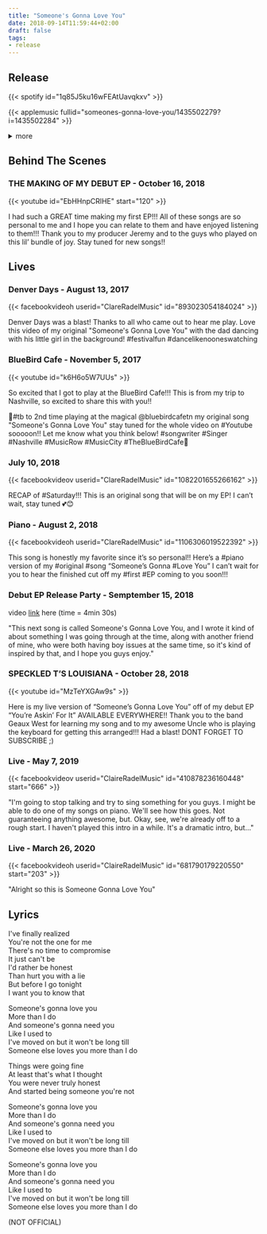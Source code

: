 ```yaml
---
title: "Someone's Gonna Love You"
date: 2018-09-14T11:59:44+02:00
draft: false
tags:
- release
---
```


## Release

{{< spotify id="1q85J5ku16wFEAtUavqkxv" >}}

{{< applemusic fullid="someones-gonna-love-you/1435502279?i=1435502284" >}}

<details><summary>more</summary>
	{{< soundcloud id="505037328" >}}
	{{< deezer id="551345332" >}}
	{{< amazonmusic id="B07H48V6XB" >}}
</details>

## Behind The Scenes

### THE MAKING OF MY DEBUT EP - October 16, 2018

{{< youtube id="EbHHnpCRlHE" start="120" >}}

I had such a GREAT time making my first EP!!! All of these songs are so personal to me and I hope you can relate to them and have enjoyed listening to them!!! Thank you to my producer Jeremy and to the guys who played on this lil’ bundle of joy. Stay tuned for new songs!!

## Lives

### Denver Days - August 13, 2017

{{< facebookvideoh userid="ClareRadelMusic" id="893023054184024" >}}

Denver Days was a blast! Thanks to all who came out to hear me play. Love this video of my original "Someone's Gonna Love You" with the dad dancing with his little girl in the background! #festivalfun #dancelikenooneswatching

### BlueBird Cafe - November 5, 2017

{{< youtube id="k6H6o5W7UUs" >}}

So excited that I got to play at the BlueBird Cafe!!! This is from my trip to Nashville, so excited to share this with you!!

🎤#tb to 2nd time playing at the magical @bluebirdcafetn my original song "Someone's Gonna Love You" stay tuned for the whole video on #Youtube sooooon!! Let me know what you think below! #songwriter #Singer #Nashville #MusicRow #MusicCity #TheBlueBirdCafe🎤

### July 10, 2018

{{< facebookvideov userid="ClareRadelMusic" id="1082201655266162" >}}

RECAP of #Saturday!!! This is an original song that will be on my EP! I can’t wait, stay tuned 💕😊

### Piano - August 2, 2018

{{< facebookvideoh userid="ClareRadelMusic" id="1106306019522392" >}}

This song is honestly my favorite since it’s so personal!! Here’s a #piano version of my #original #song “Someone’s Gonna #Love You” I can’t wait for you to hear the finished cut off my #first #EP coming to you soon!!!

### Debut EP Release Party - Semptember 15, 2018

video [link](https://www.facebook.com/ClaireRadelMusic/videos/237702323578936/) here (time = 4min 30s)

"This next song is called Someone's Gonna Love You, and I wrote it kind of about something I was going through at the time, along with another friend of mine, who were both having boy issues at the same time, so it's kind of inspired by that, and I hope you guys enjoy."

### SPECKLED T’S LOUISIANA - October 28, 2018

{{< youtube id="MzTeYXGAw9s" >}}

Here is my live version of “Someone’s Gonna Love You” off of my debut EP “You’re Askin’ For It” AVAILABLE EVERYWHERE!! Thank you to the band Geaux West for learning my song and to my awesome Uncle who is playing the keyboard for getting this arranged!!! Had a blast! DONT FORGET TO SUBSCRIBE ;)

### Live - May 7, 2019

{{< facebookvideov userid="ClaireRadelMusic" id="410878236160448" start="666" >}}

"I'm going to stop talking and try to sing something for you guys. I might be able to do one of my songs on piano. We'll see how this goes. Not guaranteeing anything awesome, but. Okay, see, we're already off to a rough start. I haven't played this intro in a while. It's a dramatic intro, but..."

### Live - March 26, 2020

{{< facebookvideoh userid="ClaireRadelMusic" id="681790179220550" start="203" >}}

"Alright so this is Someone Gonna Love You"

## Lyrics

I've finally realized  
You're not the one for me  
There's no time to compromise  
It just can't be  
I'd rather be honest  
Than hurt you with a lie  
But before I go tonight  
I want you to know that  

Someone's gonna love you  
More than I do  
And someone's gonna need you  
Like I used to  
I've moved on but it won't be long till  
Someone else loves you more than I do  

Things were going fine  
At least that's what I thought  
You were never truly honest  
And started being someone you're not  

Someone's gonna love you  
More than I do  
And someone's gonna need you  
Like I used to  
I've moved on but it won't be long till  
Someone else loves you more than I do  

Someone's gonna love you  
More than I do  
And someone's gonna need you  
Like I used to  
I've moved on but it won't be long till  
Someone else loves you more than I do  

(NOT OFFICIAL)